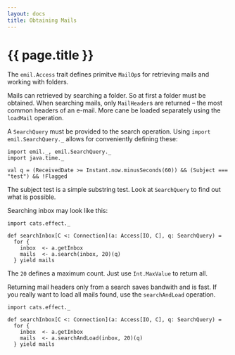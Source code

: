 ```yaml
---
layout: docs
title: Obtaining Mails
---
```


# {{ page.title }}

The `emil.Access` trait defines primitve `MailOp`s for retrieving
mails and working with folders.

Mails can retrieved by searching a folder. So at first a folder must
be obtained. When searching mails, only `MailHeader`s are returned –
the most common headers of an e-mail. More cane be loaded separately
using the `loadMail` operation.

A `SearchQuery` must be provided to the search operation. Using
`import emil.SearchQuery._` allows for conveniently defining these:

```tut:book
import emil._, emil.SearchQuery._
import java.time._

val q = (ReceivedDate >= Instant.now.minusSeconds(60)) && (Subject === "test") && !Flagged
```

The subject test is a simple substring test. Look at `SearchQuery` to
find out what is possible.

Searching inbox may look like this:

```tut:book
import cats.effect._

def searchInbox[C <: Connection](a: Access[IO, C], q: SearchQuery) =
  for {
    inbox  <- a.getInbox
    mails  <- a.search(inbox, 20)(q)
  } yield mails
```

The `20` defines a maximum count. Just use `Int.MaxValue` to return
all.

Returning mail headers only from a search saves bandwith and is
fast. If you really want to load all mails found, use the
`searchAndLoad` operation.

```tut:book
import cats.effect._

def searchInbox[C <: Connection](a: Access[IO, C], q: SearchQuery) =
  for {
    inbox  <- a.getInbox
    mails  <- a.searchAndLoad(inbox, 20)(q)
  } yield mails
```
